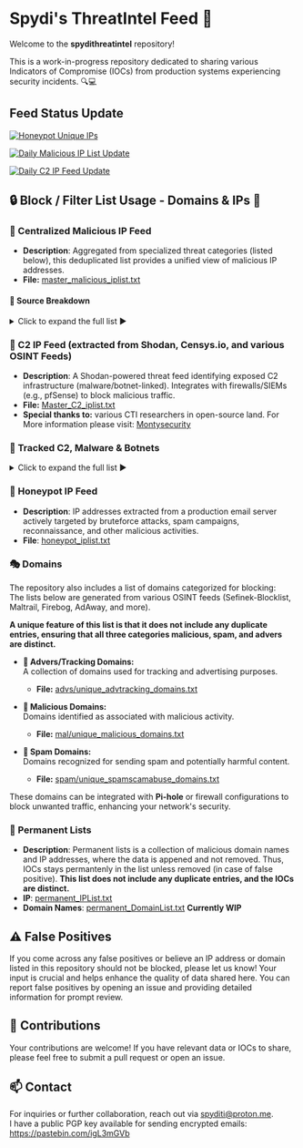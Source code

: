 # Spydi's ThreatIntel Feed 🚨

Welcome to the **spydithreatintel** repository! 

This is a work-in-progress repository dedicated to sharing various Indicators of Compromise (IOCs) from production systems experiencing security incidents. 🔍💻

## Feed Status Update

[![Honeypot Unique IPs](https://github.com/spydisec/spydithreatintel/actions/workflows/honeypot_ips.yml/badge.svg)](https://github.com/spydisec/spydithreatintel/actions/workflows/honeypot_ips.yml)

[![Daily Malicious IP List Update](https://github.com/spydisec/spydithreatintel/actions/workflows/updatemasterfeed.yml/badge.svg)](https://github.com/spydisec/spydithreatintel/actions/workflows/updatemasterfeed.yml)

[![Daily C2 IP Feed Update](https://github.com/spydisec/spydithreatintel/actions/workflows/osintc2feed.yml/badge.svg)](https://github.com/spydisec/spydithreatintel/actions/workflows/osintc2feed.yml)

## 🔒 Block / Filter List Usage - Domains & IPs 👮

### 🚒 Centralized Malicious IP Feed
- **Description**: Aggregated from specialized threat categories (listed below), this deduplicated list provides a unified view of malicious IP addresses.
- **File:** [master_malicious_iplist.txt](https://raw.githubusercontent.com/spydisec/spydithreatintel/refs/heads/main/master_malicious_iplist.txt)
#### 📌 Source Breakdown
<details>
<summary>Click to expand the full list ▶️</summary>

| Sources                   | Source URL                                                                 |
|---------------------------|----------------------------------------------------------------------------|
| C2 IP Feed                | [Master_C2_iplist.txt](https://raw.githubusercontent.com/spydisec/spydithreatintel/refs/heads/main/C2IPFeed/master_c2_iplist.txt) |
| Honeypot Master list      | [honeypot_iplist.txt](https://raw.githubusercontent.com/spydisec/spydithreatintel/refs/heads/main/honeypot/honeypot_iplist.txt)     |
| maltrail_scanners         | [maltrail_ips.txt](https://raw.githubusercontent.com/stamparm/maltrail/master/trails/static/mass_scanner.txt)         |
| botvrij_eu                | [botvrij_eu](https://www.botvrij.eu/data/ioclist.ip-dst.raw)                                                        |
| feodotracker              | [feodotracker](https://feodotracker.abuse.ch/downloads/ipblocklist.txt)                                                        |
| feodotracker_recommended  | [feodotracker_recommended](https://feodotracker.abuse.ch/downloads/ipblocklist_recommended.txt)                                                        |
| Blocklist_de_all          | [Blocklist_de_all](https://lists.blocklist.de/lists/all.txt)                                                        |
| ThreatView_High_Confidence| [ThreatView_High_Confidence](https://threatview.io/Downloads/IP-High-Confidence-Feed.txt)                                                        |
| IPsumLevel_7              | [IPsumLevel7](https://raw.githubusercontent.com/stamparm/ipsum/refs/heads/master/levels/7.txt)                                                        |
| CINS_Score                | [CINS_Score](https://cinsscore.com/list/ci-badguys.txt)                                                        |
| DigitalSide               | [DigitalSide](https://osint.digitalside.it/Threat-Intel/lists/latestips.txt)                                                        |
| duggytuxy                 | [duggytuxy](https://raw.githubusercontent.com/duggytuxy/malicious_ip_addresses/refs/heads/main/botnets_zombies_scanner_spam_ips.txt)                                                        |
| etnetera.cz               | [etnetera.cz](https://security.etnetera.cz/feeds/etn_aggressive.txt)                                                        |
| More coming Soon!         | [Future Updates](#)                                                        |
</details>

### 🛑 C2 IP Feed (extracted from Shodan, Censys.io, and various OSINT Feeds)
- **Description**: A Shodan-powered threat feed identifying exposed C2 infrastructure (malware/botnet-linked). Integrates with firewalls/SIEMs (e.g., pfSense) to block malicious traffic.
- **File:** [Master_C2_iplist.txt](https://raw.githubusercontent.com/spydisec/spydithreatintel/refs/heads/main/C2IPFeed/master_c2_iplist.txt)
- **Special thanks to:** various CTI researchers in open-source land. For More information please visit: [Montysecurity](https://github.com/montysecurity/C2-Tracker)

### 📜 Tracked C2, Malware & Botnets
<details>
<summary>Click to expand the full list ▶️</summary>

| C2s                       | Malware                          | Botnets      |
|---------------------------|----------------------------------|--------------|
| Cobalt Strike             | AcidRain Stealer                | 7777         |
| Metasploit Framework      | Misha Stealer (AKA Grand Misha) | BlackNET     |
| Covenant                  | Patriot Stealer                 | Doxerina     |
| Mythic                    | RAXNET Bitcoin Stealer          | Scarab       |
| Brute Ratel C4            | Titan Stealer                   | 63256        |
| Posh                      | Collector Stealer               | Kaiji        |
| Sliver                    | Mystic Stealer                  | MooBot       |
| Deimos                    | Gotham Stealer                  | Mozi         |
| PANDA                     | Meduza Stealer                  |              |
| NimPlant C2               | Quasar RAT                      |              |
| Havoc C2                  | ShadowPad                       |              |
| Caldera                   | AsyncRAT                        |              |
| Empire                    | DcRat                           |              |
| Ares                      | BitRAT                          |              |
| Hak5 Cloud C2             | DarkComet Trojan                |              |
| Pantegana                 | XtremeRAT Trojan                |              |
| Supershell                | NanoCore RAT Trojan             |              |
| Poseidon C2               | Gh0st RAT Trojan                |              |
| Viper C2                  | DarkTrack RAT Trojan            |              |
| Vshell                    | njRAT Trojan                    |              |
| Villain                   | Remcos Pro RAT Trojan           |              |
| Nimplant C2               | Poison Ivy Trojan               |              |
| RedGuard C2               | Orcus RAT Trojan                |              |
| Oyster C2                 | ZeroAccess Trojan               |              |
| byob C2                   | HOOKBOT Trojan                  |              |
|                           | RisePro Stealer                 |              |
|                           | NetBus Trojan                   |              |
|                           | Bandit Stealer                  |              |
|                           | Mint Stealer                    |              |
|                           | Mekotio Trojan                  |              |
|                           | Gozi Trojan                     |              |
|                           | Atlandida Stealer               |              |
|                           | VenomRAT                        |              |
|                           | Orcus RAT                       |              |
|                           | BlackDolphin                    |              |
|                           | Artemis RAT                     |              |
|                           | Godzilla Loader                 |              |
|                           | Jinx Loader                     |              |
|                           | Netpune Loader                  |              |
|                           | SpyAgent                        |              |
|                           | SpiceRAT                        |              |
|                           | Dust RAT                        |              |
|                           | Pupy RAT                        |              |
|                           | Atomic Stealer                  |              |
|                           | Lumma Stealer                   |              |
|                           | Serpent Stealer                 |              |
|                           | Axile Stealer                   |              |
|                           | Vector Stealer                  |              |
|                           | Z3us Stealer                    |              |
|                           | Rastro Stealer                  |              |
|                           | Darkeye Stealer                 |              |
|                           | AgniStealer                     |              |
|                           | Epsilon Stealer                 |              |
|                           | Bahamut Stealer                 |              |
|                           | Unam Web Panel / SilentCryptoMiner |           |
|                           | Vidar Stealer                   |              |
|                           | Kraken RAT                      |              |
|                           | Bumblebee Loader                |              |
|                           | Viper RAT                       |              |
|                           | Spectre Stealer                 |              |
</details>

### 📧 Honeypot IP Feed
- **Description**: IP addresses extracted from a production email server actively targeted by bruteforce attacks, spam campaigns, reconnaissance, and other malicious activities.  
- **File**: [honeypot_iplist.txt](https://raw.githubusercontent.com/spydisec/spydithreatintel/refs/heads/main/honeypot/honeypot_iplist.txt)  

### 🎭 Domains

The repository also includes a list of domains categorized for blocking:  
The lists below are generated from various OSINT feeds (Sefinek-Blocklist, Maltrail, Firebog, AdAway, and more). 

**A unique feature of this list is that it does not include any duplicate entries, ensuring that all three categories malicious, spam, and advers are distinct.**

- **🛑 Advers/Tracking Domains:**  
  A collection of domains used for tracking and advertising purposes.  
  - **File:** [advs/unique_advtracking_domains.txt](https://raw.githubusercontent.com/spydisec/spydithreatintel/refs/heads/main/advs/unique_advtracking_domains.txt)  

- **🎯 Malicious Domains:**  
  Domains identified as associated with malicious activity.  
  - **File:** [mal/unique_malicious_domains.txt](https://raw.githubusercontent.com/spydisec/spydithreatintel/refs/heads/main/mal/unique_malicious_domains.txt)  

- **🔫 Spam Domains:**  
  Domains recognized for sending spam and potentially harmful content.  
  - **File:** [spam/unique_spamscamabuse_domains.txt](https://raw.githubusercontent.com/spydisec/spydithreatintel/refs/heads/main/spam/unique_spamscamabuse_domains.txt)  

These domains can be integrated with **Pi-hole** or firewall configurations to block unwanted traffic, enhancing your network's security.

### 📧 Permanent Lists
- **Description**: Permanent lists is a collection of malicious domain names and IP addresses, where the data is appened and not removed. Thus, IOCs stays permantenly in the list unless removed (in case of false positive). **This list does not include any duplicate entries, and the IOCs are distinct.**
- **IP**: [permanent_IPList.txt](https://raw.githubusercontent.com/spydisec/spydithreatintel/refs/heads/main/permanent_IPList.txt)
- **Domain Names**: [permanent_DomainList.txt](https://raw.githubusercontent.com/spydisec/spydithreatintel/refs/heads/main/permanent_DomainList.txt)  **Currently WIP**

## ⚠️ False Positives

If you come across any false positives or believe an IP address or domain listed in this repository should not be blocked, please let us know! Your input is crucial and helps enhance the quality of data shared here. You can report false positives by opening an issue and providing detailed information for prompt review.

## 📝 Contributions

Your contributions are welcome! If you have relevant data or IOCs to share, please feel free to submit a pull request or open an issue.

## 📫 Contact

For inquiries or further collaboration, reach out via [spyditi@proton.me](mailto:spyditi@proton.me).  
I have a public PGP key available for sending encrypted emails: https://pastebin.com/igL3mGVb
